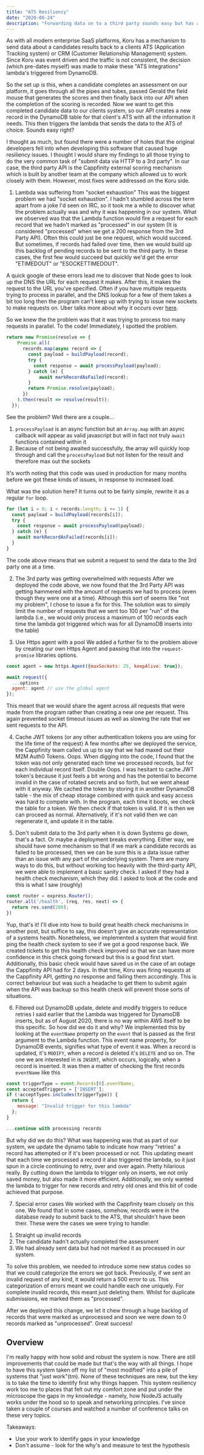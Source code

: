 ```yaml
---
title: "ATS Resiliency"
date: "2020-08-24"
description: "Forwarding data on to a third party sounds easy but has a lot of potholes you can easily get stuck in."
---
```


As with all modern enterprise SaaS platforms, Koru has a mechanism to send data about a candidates results back to a clients ATS (Application Tracking system) or CRM (Customer Relationship Management) system. Since Koru was event driven and the traffic is not consistent, the decision (which pre-dates myself) was made to make these "ATS Integrations" lambda's triggered from DynamoDB.

So the set up is this, when a candidate completes an assessment on our platform, it goes through all the pipes and tubes, passed Gerald the field mouse that generates the scores and then finally back into our API when the completion of the scoring is recorded. Now we want to get this completed candidate data to our clients system, so our API creates a new record in the DynamoDB table for that client's ATS with all the information it needs. This then triggers the lambda that sends the data to the ATS of choice. Sounds easy right?

I thought as much, but found there were a number of holes that the original developers fell into when developing this software that caused huge resiliency issues. I thought I would share my findings to all those trying to do the very common task of "submit data via HTTP to a 3rd party". In our case, the third party API is the Cappfinity external scoring mechanism which is built by another team at the company which allowed us to work closely with them. However, most fixes were addressed on the Koru side.

1. Lambda was suffering from "socket exhaustion"
This was the biggest problem we had "socket exhaustion". I hadn't stumbled across the term apart from a joke I'd seen on IRC, so it took me a while to discover what the problem actually was and why it was happening in our system.
What we observed was that the Lambda function would fire a request for each record that we hadn't marked as "processed" in our system (It is considered "processed" when we get a 200 response from the 3rd Party API). Often this could just be one request, which would succeed. But sometimes, if records had failed over time, then we would build up this backlog of pending records to be sent to the third party. In these cases, the first few would succeed but quickly we'd get the error "ETIMEDOUT" or "ESOCKETTIMEDOUT".

A quick google of these errors lead me to discover that Node goes to look up the DNS the URL for each request it makes. After this, it makes the request to the URL you've specified. Often if you have multiple requests trying to process in parallel, and the DNS lookup for a few of them takes a bit too long then the program can't keep up with trying to issue new sockets to make requests on. Uber talks more about why it occurs over [here](https://eng.uber.com/denial-by-dns/).

So we knew the the problem was that it was trying to process too many requests in parallel. To the code!
Immediately, I spotted the problem.
```js
return new Promise(resolve => {
    Promise.all(
      records.map(async record => {
        const payload = buildPayload(record);
        try {
          const response = await processPayload(payload);
        } catch (e) {
            await markRecordAsFailed(record);
        }
        return Promise.resolve(payload);
      })
    ).then(result => resolve(result));
  });
```

See the problem? Well there are a couple...
1) `processPayload` is an async function but an `Array.map` with an async callback will appear as valid javascript but will in fact not truly `await` functions contained within it
2) Because of not being awaited successfully, the array will quickly loop through and call the `processPayload` but not listen for the result and therefore max out the sockets

It's worth noting that this code was used in production for many months before we got these kinds of issues, in response to increased load.

What was the solution here? It turns out to be fairly simple, rewrite it as a regular `for` loop.
```js
for (let i = 0; i < records.length; i += 1) {
  const payload = buildPayload(records[i]);
  try {
    const response = await processPayload(payload);
  } catch (e) {
    await markRecordAsFailed(records[i]);
  }
}
```

The code above means that we submit a request to send the data to the 3rd party one at a time.

2. The 3rd party was getting overwhelmed with requests
After we deployed the code above, we now found that the 3rd Party API was getting hammered with the amount of requests we had to process (even though they were one at a time). Although this sort of seems like "not my problem", I chose to issue a fix for this.
The solution was to simply limit the number of requests that we sent too 100 per "run" of the lambda (i.e., we would only process a maximum of 100 records each time the lambda got triggered which was for all DynamoDB inserts into the table)

3. Use Https agent with a pool
We added a further fix to the problem above by creating our own Https Agent and passing that into the `request-promise` libraries options.
```js
const agent = new https.Agent({maxSockets: 25, keepAlive: true});

await request({
  ...options
  agent: agent // use the global agent
});
```

This meant that we would share the agent across all requests that were made from the program rather than creating a new one per request. This again prevented socket timeout issues as well as slowing the rate that we sent requests to the API.

4. Cache JWT tokens (or any other authentication tokens you are using for the life time of the request)
A few months after we deployed the service, the Cappfinity team called us up to say that we had maxed out their M2M Auth0 Tokens. Oops.
When digging into the code, I found that the token was not only generated each time we processed records, but for each individual record itself. Double Oops.
I was hesitant to cache JWT token's because it just feels a bit wrong and has the potential to become invalid in the case of rotated secrets and so forth, but we went ahead with it anyway. We cached the token by storing it in another DynamoDB table - the mix of cheap storage combined with quick and easy access was hard to compete with. In the program, each time it boots, we check the table for a token. We then check if that token is valid. If it is then we can proceed as normal. Alternatively, if it's not valid then we can regenerate it, and update it in the table.

5. Don't submit data to the 3rd party when it is down
Systems go down, that's a fact. Or maybe a deployment breaks everything. Either way, we should have some mechanism so that if we mark a candidate records as failed to be processed, then we can be sure this is a data issue rather than an issue with any part of the underlying system. There are many ways to do this, but without working too heavily with the third-party API, we were able to implement a basic sanity check. I asked if they had a health check mechanism, which they did. I asked to look at the code and this is what I saw (roughly)
```js
const router = express.Router();
router.all('/health', (req, res, next) => {
  return res.send(200);
})
```

Yup, that's it! I'll dive into how to build great health check mechanisms in another post, but suffice to say, this doesn't give an accurate representation of a systems health. Nonetheless, we implemented a system that would first ping the health check system to see if we got a good response back. We created tickets to get this health check improved so that we can have more confidence in this check going forward but this is a good first start. Additionally, this basic check would have saved us in the case of an outage the Cappfinity API had for 2 days. In that time, Koru was firing requests at the Cappfinity API, getting no response and failing them accordingly. This is correct behaviour but was such a headache to get them to submit again when the API was backup so this health check will prevent those sorts of situations.

6. Filtered out DynamoDB update, delete and modify triggers to reduce retries
I said earlier that the Lambda was triggered for DynamoDB inserts, but as of August 2020, there is no way within AWS itself to be this specific. So how did we do it and why?
We implemented this by looking at the `eventName` property on the `event` that is passed as the first argument to the Lambda function. This event name property, for DynamoDB events, signifies what type of event it was. When a record is updated, it's `MODIFY`, when a record is deleted it's `DELETE` and so on. The one we are interested in is `INSERT`, which occurs, logically, when a record is inserted.
It was then a matter of checking the first records `eventName` like this
```js
const triggerType = event.Records[0].eventName;
const acceptedTriggers = ['INSERT'];
if (!acceptTypes.includes(triggerType)) {
  return {
    message: "Invalid trigger for this lambda"
  };
}

...continue with processing records
```

But why did we do this?
What was happening was that as part of our system, we update the dynamo table to indicate how many "retries" a record has attempted or if it's been processed or not. This updating meant that each time we processed a record it also triggered the lambda, so it just spun in a circle continuing to retry, over and over again. Pretty hilarious really.
By cutting down the lambda to trigger only on inserts, we not only saved money, but also made it more efficient. Additionally, we only wanted the lambda to trigger for new records and retry old ones and this bit of code achieved that purpose.

7. Special error cases
We worked with the Cappfinity team closely on this one. We found that in some cases, somehow, records were in the database ready to submit back to the ATS, that shouldn't have been their. These were the cases we were trying to handle:
1) Straight up invalid records
2) The candidate hadn't actually completed the assessment
3) We had already sent data but had not marked it as processed in our system.

To solve this problem, we needed to introduce some new status codes so that we could categorize the errors we got back. Previously, if we sent an invalid request of any kind, it would return a 500 error to us. This categorization of errors meant we could handle each one uniquely. For complete invalid records, this meant just deleting them. Whilst for duplicate submissions, we marked them as "processed".

After we deployed this change, we let it chew through a huge backlog of records that were marked as unprocessed and soon we were down to 0 records marked as "unprocessed". Great success!

## Overview
I'm really happy with how solid and robust the system is now. There are still improvements that could be made but that's the way with all things. I hope to have this system taken off my list of "most modified" into a pile of systems that "just work"(tm). None of these techniques are new, but the key is to take the time to identify first why things happen. This system resiliency work too me to places that felt out my comfort zone and put under the microscope the gaps in my knowledge - namely, how NodeJS actually works under the hood so to speak and networking principles. I've since taken a couple of courses and watched a number of conference talks on these very topics.

Takeaways:
* Use your work to identify gaps in your knowledge
* Don't assume - look for the why's and measure to test the hypothesis
